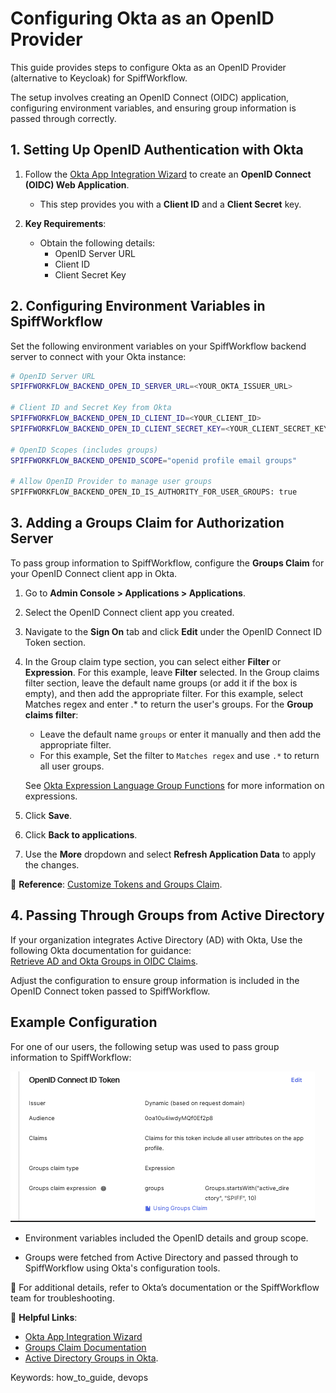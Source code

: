 # Configuring Okta as an OpenID Provider
This guide provides steps to configure Okta as an OpenID Provider (alternative to Keycloak) for SpiffWorkflow. 

The setup involves creating an OpenID Connect (OIDC) application, configuring environment variables, and ensuring group information is passed through correctly.  

## **1. Setting Up OpenID Authentication with Okta**

1. Follow the [Okta App Integration Wizard](https://help.okta.com/en-us/content/topics/apps/apps_app_integration_wizard_oidc.htm) to create an **OpenID Connect (OIDC) Web Application**.
   - This step provides you with a **Client ID** and a **Client Secret** key.

2. **Key Requirements**:
   - Obtain the following details:
     - OpenID Server URL
     - Client ID
     - Client Secret Key  

## **2. Configuring Environment Variables in SpiffWorkflow**

Set the following environment variables on your SpiffWorkflow backend server to connect with your Okta instance:

```bash
# OpenID Server URL
SPIFFWORKFLOW_BACKEND_OPEN_ID_SERVER_URL=<YOUR_OKTA_ISSUER_URL>

# Client ID and Secret Key from Okta
SPIFFWORKFLOW_BACKEND_OPEN_ID_CLIENT_ID=<YOUR_CLIENT_ID>
SPIFFWORKFLOW_BACKEND_OPEN_ID_CLIENT_SECRET_KEY=<YOUR_CLIENT_SECRET_KEY>

# OpenID Scopes (includes groups)
SPIFFWORKFLOW_BACKEND_OPENID_SCOPE="openid profile email groups"

# Allow OpenID Provider to manage user groups
SPIFFWORKFLOW_BACKEND_OPEN_ID_IS_AUTHORITY_FOR_USER_GROUPS: true
```

## **3. Adding a Groups Claim for Authorization Server**

To pass group information to SpiffWorkflow, configure the **Groups Claim** for your OpenID Connect client app in Okta.

1. Go to **Admin Console > Applications > Applications**.

2. Select the OpenID Connect client app you created.

3. Navigate to the **Sign On** tab and click **Edit** under the OpenID Connect ID Token section.

4. In the Group claim type section, you can select either **Filter** or **Expression**. For this example, leave **Filter** selected.
In the Group claims filter section, leave the default name groups (or add it if the box is empty), and then add the appropriate filter. For this example, select Matches regex and enter .* to return the user's groups.
For the **Group claims filter**:
    - Leave the default name `groups` or enter it manually and then add the appropriate filter.
    - For this example, Set the filter to `Matches regex` and use `.*` to return all user groups. 
    
    See [Okta Expression Language Group Functions](https://developer.okta.com/docs/reference/okta-expression-language/#group-functions) for more information on expressions.

5. Click **Save**.

6. Click **Back to applications**.

7. Use the **More** dropdown and select **Refresh Application Data** to apply the changes.

📘 **Reference**: [Customize Tokens and Groups Claim](https://developer.okta.com/docs/guides/customize-tokens-groups-claim/main/).

## **4. Passing Through Groups from Active Directory**

If your organization integrates Active Directory (AD) with Okta, Use the following Okta documentation for guidance:  
   [Retrieve AD and Okta Groups in OIDC Claims](https://support.okta.com/help/s/article/Can-we-retrieve-both-Active-Directory-and-Okta-groups-in-OpenID-Connect-claims?language=en_US).

Adjust the configuration to ensure group information is included in the OpenID Connect token passed to SpiffWorkflow.

## **Example Configuration**

For one of our users, the following setup was used to pass group information to SpiffWorkflow:

![image](images/okta_config.png)

- Environment variables included the OpenID details and group scope.

- Groups were fetched from Active Directory and passed through to SpiffWorkflow using Okta's configuration tools.

📘 For additional details, refer to Okta’s documentation or the SpiffWorkflow team for troubleshooting. 

🔗 **Helpful Links**:  
- [Okta App Integration Wizard](https://help.okta.com/en-us/content/topics/apps/apps_app_integration_wizard_oidc.htm)  
- [Groups Claim Documentation](https://developer.okta.com/docs/guides/customize-tokens-groups-claim/main/)  
- [Active Directory Groups in Okta](https://support.okta.com/help/s/article/Can-we-retrieve-both-Active-Directory-and-Okta-groups-in-OpenID-Connect-claims?language=en_US).  

Keywords: how_to_guide, devops
